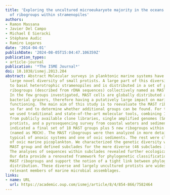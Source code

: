 ```yaml
---
title: 'Exploring the uncultured microeukaryote majority in the oceans: reevaluation
  of ribogroups within stramenopiles'
authors:
- Ramon Massana
- Javier Del Campo
- Michael E Sieracki
- Stéphane Audic
- Ramiro Logares
date: '2014-04-01'
publishDate: '2024-08-05T15:04:47.106359Z'
publication_types:
- article-journal
publication: '*The ISME Journal*'
doi: 10.1038/ismej.2013.204
abstract: Abstract Molecular surveys in planktonic marine systems have unveiled a
  large novel diversity of small protists. A large part of this diversity belongs
  to basal heterotrophic stramenopiles and is distributed in a set of polyphyletic
  ribogroups (described from rDNA sequences) collectively named as MAST (MArine STramenopiles).
  In the few groups investigated, MAST cells are globally distributed and abundant
  bacterial grazers, therefore having a putatively large impact on marine ecosystem
  functioning. The main aim of this study is to reevaluate the MAST ribogroups described
  so far and to determine whether additional groups can be found. For this purpose,
  we used traditional and state-of-the-art molecular tools, combining 18S rDNA sequences
  from publicly available clone libraries, single amplified genomes (SAGs) of planktonic
  protists, and a pyrosequencing survey from coastal waters and sediments. Our analysis
  indicated a final set of 18 MAST groups plus 5 new ribogroups within Ochrophyta
  (named as MOCH). The MAST ribogroups were then analyzed in more detail. Seven were
  typical of anoxic systems and one of oxic sediments. The rest were clearly members
  of oxic marine picoplankton. We characterized the genetic diversity within each
  MAST group and defined subclades for the more diverse (46 subclades in 8 groups).
  The analyses of sequences within subclades revealed further ecological specializations.
  Our data provide a renovated framework for phylogenetic classification of the numerous
  MAST ribogroups and support the notion of a tight link between phylogeny and ecological
  distribution. These diverse and largely uncultured protists are widespread and ecologically
  relevant members of marine microbial assemblages.
links:
- name: URL
  url: https://academic.oup.com/ismej/article/8/4/854-866/7582464
---
```

